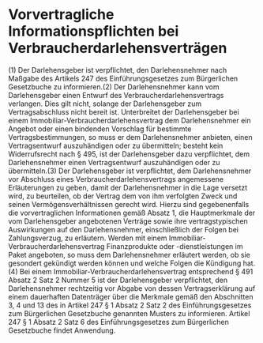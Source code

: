 # Vorvertragliche Informationspflichten bei Verbraucherdarlehensverträgen

(1) Der Darlehensgeber ist verpflichtet, den Darlehensnehmer nach Maßgabe des Artikels 247 des Einführungsgesetzes zum Bürgerlichen Gesetzbuche zu informieren.(2) Der Darlehensnehmer kann vom Darlehensgeber einen Entwurf des Verbraucherdarlehensvertrags verlangen. Dies gilt nicht, solange der Darlehensgeber zum Vertragsabschluss nicht bereit ist. Unterbreitet der Darlehensgeber bei einem Immobiliar-Verbraucherdarlehensvertrag dem Darlehensnehmer ein Angebot oder einen bindenden Vorschlag für bestimmte Vertragsbestimmungen, so muss er dem Darlehensnehmer anbieten, einen Vertragsentwurf auszuhändigen oder zu übermitteln; besteht kein Widerrufsrecht nach § 495, ist der Darlehensgeber dazu verpflichtet, dem Darlehensnehmer einen Vertragsentwurf auszuhändigen oder zu übermitteln.(3) Der Darlehensgeber ist verpflichtet, dem Darlehensnehmer vor Abschluss eines Verbraucherdarlehensvertrags angemessene Erläuterungen zu geben, damit der Darlehensnehmer in die Lage versetzt wird, zu beurteilen, ob der Vertrag dem von ihm verfolgten Zweck und seinen Vermögensverhältnissen gerecht wird. Hierzu sind gegebenenfalls die vorvertraglichen Informationen gemäß Absatz 1, die Hauptmerkmale der vom Darlehensgeber angebotenen Verträge sowie ihre vertragstypischen Auswirkungen auf den Darlehensnehmer, einschließlich der Folgen bei Zahlungsverzug, zu erläutern. Werden mit einem Immobiliar-Verbraucherdarlehensvertrag Finanzprodukte oder -dienstleistungen im Paket angeboten, so muss dem Darlehensnehmer erläutert werden, ob sie gesondert gekündigt werden können und welche Folgen die Kündigung hat.(4) Bei einem Immobiliar-Verbraucherdarlehensvertrag entsprechend § 491 Absatz 2 Satz 2 Nummer 5 ist der Darlehensgeber verpflichtet, den Darlehensnehmer rechtzeitig vor Abgabe von dessen Vertragserklärung auf einem dauerhaften Datenträger über die Merkmale gemäß den Abschnitten 3, 4 und 13 des in Artikel 247 § 1 Absatz 2 Satz 2 des Einführungsgesetzes zum Bürgerlichen Gesetzbuche genannten Musters zu informieren. Artikel 247 § 1 Absatz 2 Satz 6 des Einführungsgesetzes zum Bürgerlichen Gesetzbuche findet Anwendung. 

